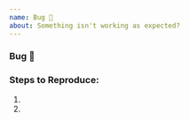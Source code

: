 ```yaml
---
name: Bug 🐞
about: Something isn't working as expected?
---
```


<!-- Please search existing issues to avoid creating duplicates. -->

### Bug 🐞
<!-- Clear and concise description of what the bug is. -->



### Steps to Reproduce:

1. 
2. 


<!-- If you have code sample, error messages, stack traces, please provide it. -->
<!-- Optionally think about how this could be fixed. Can you fix it and submit a PR? -->
